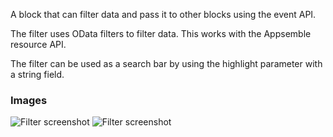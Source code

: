 A block that can filter data and pass it to other blocks using the event API.

The filter uses OData filters to filter data. This works with the Appsemble resource API.

The filter can be used as a search bar by using the highlight parameter with a string field.

### Images

![Filter screenshot](https://gitlab.com/appsemble/appsemble/-/raw/0.30.11/config/assets/filter.png)
![Filter screenshot](https://gitlab.com/appsemble/appsemble/-/raw/0.30.11/config/assets/filter-search-bar.png)
